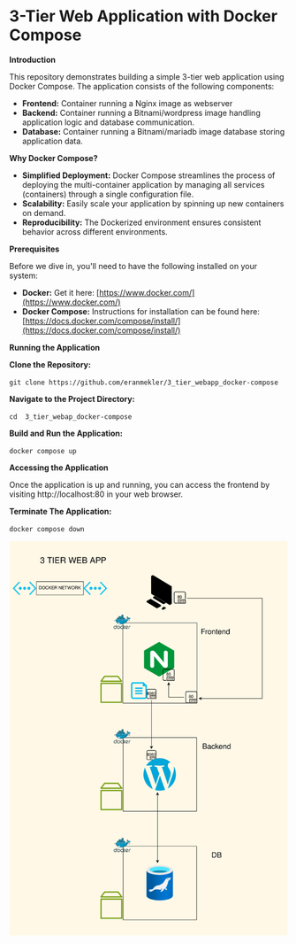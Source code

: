 ﻿
# 3-Tier Web Application with Docker Compose

**Introduction**

This repository demonstrates building a simple 3-tier web application using Docker Compose. The application consists of the following components:

* **Frontend:** Container running a Nginx image as webserver
* **Backend:** Container running a  Bitnami/wordpress image handling application logic and database communication.
* **Database:** Container running a Bitnami/mariadb image database storing application data.

**Why Docker Compose?**

* **Simplified Deployment:** Docker Compose streamlines the process of deploying the multi-container application by managing all services (containers) through a single configuration file.
* **Scalability:** Easily scale your application by spinning up new containers on demand.
* **Reproducibility:** The Dockerized environment ensures consistent behavior across different environments.

**Prerequisites**

Before we dive in, you'll need to have the following installed on your system:

* **Docker:** Get it here: [https://www.docker.com/](https://www.docker.com/)
* **Docker Compose:** Instructions for installation can be found here: 
[https://docs.docker.com/compose/install/](https://docs.docker.com/compose/install/)

**Running the Application**

 **Clone the Repository:**



  `git clone https://github.com/eranmekler/3_tier_webapp_docker-compose`


 **Navigate to the Project Directory:**



  `cd  3_tier_webap_docker-compose`


**Build and Run the Application:**



   `docker compose up`

**Accessing the Application**

Once the application is up and running, you can access the frontend by visiting 
http://localhost:80 in your web browser.

**Terminate The Application:**



 `docker compose down`

![](https://github.com/eranmekler/3_tier_webapp_docker-compose/blob/main/3_tier_webapp_docker-compose.svg)
